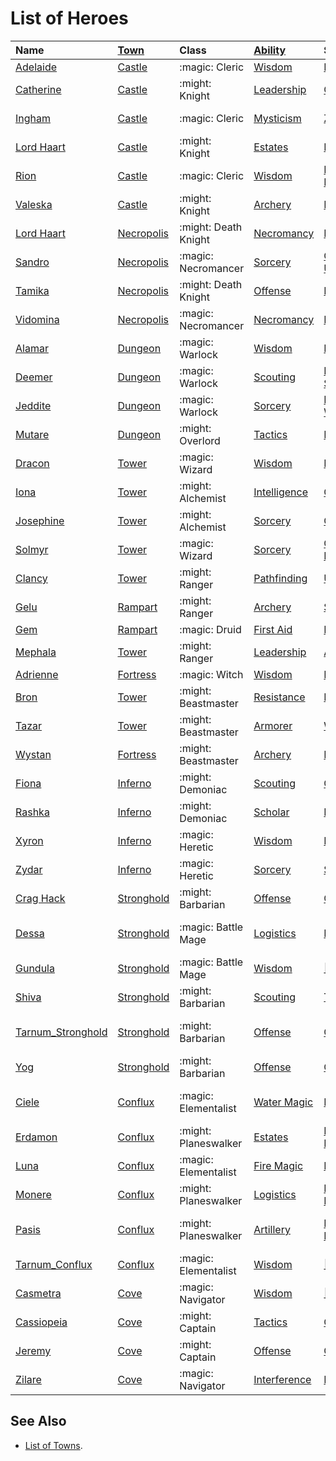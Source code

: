 # List of Heroes


| Name | [Town](towns.md) | Class | [Ability](abilities.md) | Specialty | [Content](content.md) |
| :--- | :--- | :--- | :--- | :--- | :--- |
| [Adelaide](heroes/adelaide.md) | [Castle](towns/castle.md) | :magic: Cleric | [Wisdom](abilities/wisdom.md) | [Frost Ring](heroes/adelaide.md#specialty) | Tower |
| [Catherine](heroes/catherine.md) | [Castle](towns/castle.md) | :might: Knight | [Leadership](abilities/leadership.md) | [Crusaders](heroes/catherine.md#specialty) | Core |
| [Ingham](heroes/ingham.md) | [Castle](towns/castle.md) | :magic: Cleric | [Mysticism](abilities/mysticism.md) | [Zealots](heroes/ingham.md#specialty) | Stretch Goals |
| [Lord Haart](heroes/lord_haart_castle.md) | [Castle](towns/castle.md) | :might: Knight | [Estates](abilities/estates.md) | [Estates](heroes/lord_haart_castle.md#specialty) | Tower |
| [Rion](heroes/rion.md) | [Castle](towns/castle.md) | :magic: Cleric | [Wisdom](abilities/wisdom.md) | [Battlefield Medic](heroes/rion.md#specialty) | Core |
| [Valeska](heroes/valeska.md) | [Castle](towns/castle.md) | :might: Knight | [Archery](abilities/archery.md) | [Marksmen](heroes/valeska.md#specialty) | Stretch Goals |
| [Lord Haart](heroes/lord_haart_necropolis.md) | [Necropolis](towns/necropolis.md) | :might: Death Knight | [Necromancy](abilities/necromancy.md) | [Dread Knights](heroes/lord_haart_necropolis.md#specialty) | Tower |
| [Sandro](heroes/sandro.md) | [Necropolis](towns/necropolis.md) | :magic: Necromancer | [Sorcery](abilities/sorcery.md) | [Cloak of the Undead King](heroes/sandro.md#specialty) | Core |
| [Tamika](heroes/tamika.md) | [Necropolis](towns/necropolis.md) | :might: Death Knight | [Offense](abilities/offense.md) | [Dread Knights](heroes/tamika.md#specialty) | Core |
| [Vidomina](heroes/vidomina.md) | [Necropolis](towns/necropolis.md) | :magic: Necromancer | [Necromancy](abilities/necromancy.md) | [Necromancy](heroes/vidomina.md#specialty) | Tower |
| [Alamar](heroes/alamar.md) | [Dungeon](towns/dungeon.md) | :magic: Warlock | [Wisdom](abilities/wisdom.md) | [Resurrection](heroes/alamar.md#specialty) | Core |
| [Deemer](heroes/deemer.md) | [Dungeon](towns/dungeon.md) | :magic: Warlock | [Scouting](abilities/scouting.md) | [Meteor Shower](heroes/deemer.md#specialty) | Tower |
| [Jeddite](heroes/jeddite.md) | [Dungeon](towns/dungeon.md) | :magic: Warlock | [Sorcery](abilities/sorcery.md) | [Mysterious Warlock](heroes/jeddite.md#specialty) | Tower |
| [Mutare](heroes/mutare.md) | [Dungeon](towns/dungeon.md) | :might: Overlord | [Tactics](abilities/tactics.md) | [Dragons](heroes/mutare.md#specialty) | Core |
| [Dracon](heroes/dracon.md) | [Tower](towns/tower.md) | :magic: Wizard | [Wisdom](abilities/wisdom.md) | [Enchanters](heroes/dracon.md#specialty) | Tower |
| [Iona](heroes/iona.md) | [Tower](towns/tower.md) | :might: Alchemist | [Intelligence](abilities/intelligence.md) | [Genies](heroes/iona.md#specialty) | Tower |
| [Josephine](heroes/josephine.md) | [Tower](towns/tower.md) | :might: Alchemist | [Sorcery](abilities/sorcery.md) | [Golems](heroes/josephine.md#specialty) | Tower |
| [Solmyr](heroes/solmyr.md) | [Tower](towns/tower.md) | :magic: Wizard | [Sorcery](abilities/sorcery.md) | [Chain Lightning](heroes/solmyr.md#specialty) | Tower |
| [Clancy](heroes/clancy.md) | [Tower](towns/tower.md) | :might: Ranger | [Pathfinding](abilities/pathfinding.md) | [Unicorns](heroes/clancy.md#specialty) | Tower |
| [Gelu](heroes/gelu.md) | [Rampart](towns/rampart.md) | :might: Ranger | [Archery](abilities/archery.md) | [Sharpshooters](heroes/gelu.md#specialty) | Rampart |
| [Gem](heroes/gem.md) | [Rampart](towns/rampart.md) | :magic: Druid | [First Aid](abilities/first_aid.md) | [First Aid](heroes/gem.md#specialty) | Rampart |
| [Mephala](heroes/mephala.md) | [Tower](towns/tower.md) | :might: Ranger | [Leadership](abilities/leadership.md) | [Armorer](heroes/mephala.md#specialty) | Tower |
| [Adrienne](heroes/adrienne.md) | [Fortress](towns/fortress.md) | :magic: Witch | [Wisdom](abilities/wisdom.md) | [Fire Magic](heroes/adrienne.md#specialty) | Fortress |
| [Bron](heroes/bron.md) | [Tower](towns/tower.md) | :might: Beastmaster | [Resistance](abilities/resistance.md) | [Basilisks](heroes/bron.md#specialty) | Tower |
| [Tazar](heroes/tazar.md) | [Tower](towns/tower.md) | :might: Beastmaster | [Armorer](abilities/armorer.md) | [War Hero](heroes/tazar.md#specialty) | Tower |
| [Wystan](heroes/wystan.md) | [Fortress](towns/fortress.md) | :might: Beastmaster | [Archery](abilities/archery.md) | [Lizardmen](heroes/wystan.md#specialty) | Fortress |
| [Fiona](heroes/fiona.md) | [Inferno](towns/inferno.md) | :might: Demoniac | [Scouting](abilities/scouting.md) | [Cerberi](heroes/fiona.md#specialty) | Inferno |
| [Rashka](heroes/rashka.md) | [Inferno](towns/inferno.md) | :might: Demoniac | [Scholar](abilities/scholar.md) | [Efreet](heroes/rashka.md#specialty) | Inferno |
| [Xyron](heroes/xyron.md) | [Inferno](towns/inferno.md) | :magic: Heretic | [Wisdom](abilities/wisdom.md) | [Inferno](heroes/xyron.md#specialty) | Inferno |
| [Zydar](heroes/zydar.md) | [Inferno](towns/inferno.md) | :magic: Heretic | [Sorcery](abilities/sorcery.md) | [Sorcery](heroes/zydar.md#specialty) | Inferno |
| [Crag Hack](heroes/crag_hack.md) | [Stronghold](towns/stronghold.md) | :might: Barbarian | [Offense](abilities/offense.md) | [Offense](heroes/crag_hack.md#specialty) | Stronghold |
| [Dessa](heroes/dessa.md) | [Stronghold](towns/stronghold.md) | :magic: Battle Mage | [Logistics](abilities/logistics.md) | [Logistics](heroes/dessa.md#specialty) | Regular Stretch Goals |
| [Gundula](heroes/gundula.md) | [Stronghold](towns/stronghold.md) | :magic: Battle Mage | [Wisdom](abilities/wisdom.md) | [🚧](heroes/gundula.md#specialty) | Stronghold |
| [Shiva](heroes/shiva.md) | [Stronghold](towns/stronghold.md) | :might: Barbarian | [Scouting](abilities/scouting.md) | [Thunderbirds](heroes/shiva.md#specialty) | Stronghold |
| [Tarnum_Stronghold](heroes/tarnum_stronghold.md) | [Stronghold](towns/stronghold.md) | :might: Barbarian | [Offense](abilities/offense.md) | [Offense](heroes/tarnum_stronghold.md#specialty) | Regular Stretch Goals |
| [Yog](heroes/yog.md) | [Stronghold](towns/stronghold.md) | :might: Barbarian | [Offense](abilities/offense.md) | [Cyclops](heroes/yog.md#specialty) | Stronghold |
| [Ciele](heroes/ciele.md) | [Conflux](towns/conflux.md) | :magic: Elementalist | [Water Magic](abilities/water_magic.md) | [Magic Arrow](heroes/ciele.md#specialty) | Regular Stretch Goals |
| [Erdamon](heroes/erdamon.md) | [Conflux](towns/conflux.md) | :might: Planeswalker | [Estates](abilities/estates.md) | [Magma Elementals](heroes/erdamon.md#specialty) | Conflux |
| [Luna](heroes/luna.md) | [Conflux](towns/conflux.md) | :magic: Elementalist | [Fire Magic](abilities/fire_magic.md) | [Fire Wall](heroes/luna.md#specialty) | Conflux |
| [Monere](heroes/monere.md) | [Conflux](towns/conflux.md) | :might: Planeswalker | [Logistics](abilities/logistics.md) | [Magic Elementals](heroes/monere.md#specialty) | Conflux |
| [Pasis](heroes/pasis.md) | [Conflux](towns/conflux.md) | :might: Planeswalker | [Artillery](abilities/artillery.md) | [Magic Elementals](heroes/pasis.md#specialty) | Regular Stretch Goals |
| [Tarnum_Conflux](heroes/tarnum_conflux.md) | [Conflux](towns/conflux.md) | :magic: Elementalist | [Wisdom](abilities/wisdom.md) | [🚧](heroes/tarnum_conflux.md#specialty) | Conflux |
| [Casmetra](heroes/casmetra.md) | [Cove](towns/cove.md) | :magic: Navigator | [Wisdom](abilities/wisdom.md) | [🚧](heroes/casmetra.md#specialty) | Cove |
| [Cassiopeia](heroes/cassiopeia.md) | [Cove](towns/cove.md) | :might: Captain | [Tactics](abilities/tactics.md) | [Oceanids](heroes/cassiopeia.md#specialty) | Cove |
| [Jeremy](heroes/jeremy.md) | [Cove](towns/cove.md) | :might: Captain | [Offense](abilities/offense.md) | [Cannon](heroes/jeremy.md#specialty) | Cove |
| [Zilare](heroes/zilare.md) | [Cove](towns/cove.md) | :magic: Navigator | [Interference](abilities/interference.md) | [Forgetfulness](heroes/zilare.md#specialty) | Cove |


## See Also

- [List of Towns](towns.md).